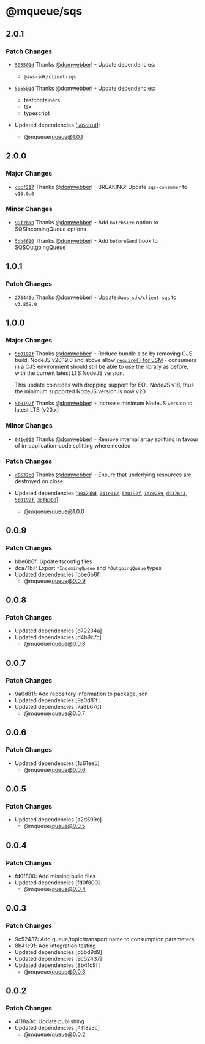 # @mqueue/sqs

## 2.0.1

### Patch Changes

- [`505501d`](https://github.com/domwebber/mqueue/commit/505501db28a292c8538998e988e542ac984cfbbb)
  Thanks [@domwebber](https://github.com/domwebber)! - Update dependencies:
  - `@aws-sdk/client-sqs`

- [`505501d`](https://github.com/domwebber/mqueue/commit/505501db28a292c8538998e988e542ac984cfbbb)
  Thanks [@domwebber](https://github.com/domwebber)! - Update dependencies:
  - testcontainers
  - tsx
  - typescript

- Updated dependencies
  [[`505501d`](https://github.com/domwebber/mqueue/commit/505501db28a292c8538998e988e542ac984cfbbb)]:
  - @mqueue/queue@1.0.1

## 2.0.0

### Major Changes

- [`cccf217`](https://github.com/domwebber/mqueue/commit/cccf217762e04d18429a22f14be448d67d2f4de4)
  Thanks [@domwebber](https://github.com/domwebber)! - BREAKING: Update
  `sqs-consumer` to `v13.0.0`

### Minor Changes

- [`99f7ba0`](https://github.com/domwebber/mqueue/commit/99f7ba095d21b0a37ddd7321adfeeeffd33b0e7f)
  Thanks [@domwebber](https://github.com/domwebber)! - Add `batchSize` option to
  SQSIncomingQueue options

- [`5db4610`](https://github.com/domwebber/mqueue/commit/5db46101b86d3161f6d107717dcdc59ab045eef7)
  Thanks [@domwebber](https://github.com/domwebber)! - Add `beforeSend` hook to
  SQSOutgoingQueue

## 1.0.1

### Patch Changes

- [`273446e`](https://github.com/domwebber/mqueue/commit/273446e2c26b1f63a177a504fbe52d9f2bc5114d)
  Thanks [@domwebber](https://github.com/domwebber)! - Update
  `@aws-sdk/client-sqs` to `v3.859.0`

## 1.0.0

### Major Changes

- [`5b0192f`](https://github.com/domwebber/mqueue/commit/5b0192faee2b6a77db7a4b4806e2407ab72cf940)
  Thanks [@domwebber](https://github.com/domwebber)! - Reduce bundle size by
  removing CJS build. NodeJS v20.19.0 and above allow
  [`require()` for ESM](https://github.com/nodejs/node/releases/tag/v20.19.0) -
  consumers in a CJS environment should still be able to use the library as
  before, with the current latest LTS NodeJS version.

  This update coincides with dropping support for EOL NodeJS v18, thus the
  minimum supported NodeJS version is now v20.

- [`5b0192f`](https://github.com/domwebber/mqueue/commit/5b0192faee2b6a77db7a4b4806e2407ab72cf940)
  Thanks [@domwebber](https://github.com/domwebber)! - Increase minimum NodeJS
  version to latest LTS (v20.x)

### Minor Changes

- [`041e012`](https://github.com/domwebber/mqueue/commit/041e0127248ae0dc6e414319e5f0cdd0800e49ea)
  Thanks [@domwebber](https://github.com/domwebber)! - Remove internal array
  splitting in favour of in-application-code splitting where needed

### Patch Changes

- [`d8632b8`](https://github.com/domwebber/mqueue/commit/d8632b8f4c21fb3fb7ade360a92ae0417c2f2874)
  Thanks [@domwebber](https://github.com/domwebber)! - Ensure that underlying
  resources are destroyed on close

- Updated dependencies
  [[`90a29bd`](https://github.com/domwebber/mqueue/commit/90a29bd5f46640dfcf01a9309e027e3d0ccf45b4),
  [`041e012`](https://github.com/domwebber/mqueue/commit/041e0127248ae0dc6e414319e5f0cdd0800e49ea),
  [`5b0192f`](https://github.com/domwebber/mqueue/commit/5b0192faee2b6a77db7a4b4806e2407ab72cf940),
  [`1dce289`](https://github.com/domwebber/mqueue/commit/1dce289316acbda48288efd20c103457f461d1fa),
  [`d9376c3`](https://github.com/domwebber/mqueue/commit/d9376c314316082d4c53c1e2be229c163ff2509b),
  [`5b0192f`](https://github.com/domwebber/mqueue/commit/5b0192faee2b6a77db7a4b4806e2407ab72cf940),
  [`3dfb308`](https://github.com/domwebber/mqueue/commit/3dfb308bb3eb45e9a069cecc2dd22bfe495f9f88)]:
  - @mqueue/queue@1.0.0

## 0.0.9

### Patch Changes

- bbe6b6f: Update tsconfig files
- dca71b7: Export `*IncomingQueue` and `*OutgoingQueue` types
- Updated dependencies [bbe6b6f]
  - @mqueue/queue@0.0.9

## 0.0.8

### Patch Changes

- Updated dependencies [d72234a]
- Updated dependencies [d4b9c7c]
  - @mqueue/queue@0.0.8

## 0.0.7

### Patch Changes

- 9a0d81f: Add repository information to package.json
- Updated dependencies [9a0d81f]
- Updated dependencies [7a8b670]
  - @mqueue/queue@0.0.7

## 0.0.6

### Patch Changes

- Updated dependencies [1c61ee5]
  - @mqueue/queue@0.0.6

## 0.0.5

### Patch Changes

- Updated dependencies [a2d599c]
  - @mqueue/queue@0.0.5

## 0.0.4

### Patch Changes

- fd0f800: Add missing build files
- Updated dependencies [fd0f800]
  - @mqueue/queue@0.0.4

## 0.0.3

### Patch Changes

- 9c52437: Add queue/topic/transport name to consumption parameters
- 8b41c9f: Add integration testing
- Updated dependencies [d5bd9d9]
- Updated dependencies [9c52437]
- Updated dependencies [8b41c9f]
  - @mqueue/queue@0.0.3

## 0.0.2

### Patch Changes

- 4118a3c: Update publishing
- Updated dependencies [4118a3c]
  - @mqueue/queue@0.0.2
